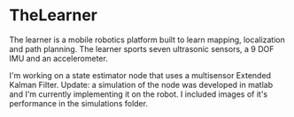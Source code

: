 # TheLearner
The learner is a mobile robotics platform built to learn mapping, localization and path planning. The learner sports seven ultrasonic sensors, a 9 DOF IMU and an accelerometer.

I'm working on a state estimator node that uses a multisensor Extended Kalman Filter.
Update: a simulation of the node was developed in matlab and I'm currently implementing it on the robot. 
I included images of it's performance in the simulations folder.
